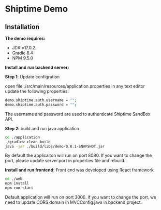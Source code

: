 # Shiptime Demo
## Installation

**The demo requires:**
- JDK v17.0.2.
- Gradle 8.4
- NPM 9.5.0


**Install and run backend server:**

**Step 1**: Update configration

open file ./src/main/resources/application.properties in any text editor
update the following properties:

```sh
demo.shiptime.auth.username = "";
demo.shiptime.auth.password = "";
```

The username and password are used to authenticate Shiptime SandBox API.

**Step 2**: build and run java application

```sh
cd ./application
./gradlew clean build
java -jar ./build/libs/demo-0.0.1-SNAPSHOT.jar
```
By default the applicaiton will run on port 8080. If you want to change the port, please update server.port in properties file and rebuild.

**Install and run frontend:**
Front end was developed using React framework

```sh
cd ./web
npm install
npm run start
```

Default application will run on port 3000. If you want to change the port, we need to update CORS domain in MVCConfig.java in backend project.
